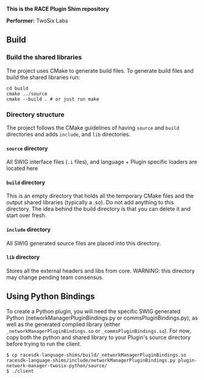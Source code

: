 **This is the RACE Plugin Shim repository**

**Performer:** TwoSix Labs

## Build

### Build the shared libraries

The project uses CMake to generate build files. To generate build files and build the shared libraries run:

```
cd build
cmake ../source
cmake --build . # or just run make
```

### Directory structure
The project follows the CMake guidelines of having `source` and `build` directories and adds `include`, and `lib` directories.

#### `source` directory

All SWIG interface files (`.i` files), and language + Plugin specific loaders are located here

#### `build` directory

This is an empty directory that holds all the temporary CMake files and the output shared libraries (typically a .so). Do not add anything to this directory. The idea behind the build directory is that you can delete it and start over fresh.

#### `include` directory

All SWIG generated source files are placed into this directory.

#### `lib` directory

Stores all the external headers and libs from core.
WARNING: this directory may change pending team consensus.

## Using Python Bindings

To create a Python plugin, you will need the specific SWIG generated Python (networkManagerPluginBindings.py or commsPluginBindings.py), as well as the generated compiled library (either `_networkManagerPluginBindings.so` or `_commsPluginBindings.so`). For now, copy both the python and shared library to your Plugin's source directory before trying to run the client.

```
$ cp racesdk-language-shims/build/_networkManagerPluginBindings.so racesdk-language-shims/include/networkManagerPluginBindings.py plugin-network-manager-twosix-python/source/
$ ./client
```

